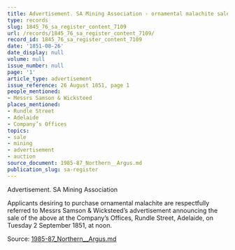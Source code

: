 ```yaml
---
title: Advertisement. SA Mining Association - ornamental malachite sale
type: records
slug: 1845_76_sa_register_content_7109
url: /records/1845_76_sa_register_content_7109/
record_id: 1845_76_sa_register_content_7109
date: '1851-08-26'
date_display: null
volume: null
issue_number: null
page: '1'
article_type: advertisement
issue_reference: 26 August 1851, page 1
people_mentioned:
- Messrs Samson & Wicksteed
places_mentioned:
- Rundle Street
- Adelaide
- Company’s Offices
topics:
- sale
- mining
- advertisement
- auction
source_document: 1985-87_Northern__Argus.md
publication_slug: sa-register
---
```


Advertisement.  SA Mining Association

Applicants desiring to purchase ornamental malachite are respectfully referred to Messrs Samson & Wicksteed’s advertisement announcing the sale of the above at the Company’s Offices, Rundle Street, Adelaide, on Tuesday 2 September 1851, at noon.

Source: [1985-87_Northern__Argus.md](/downloads/markdown/1985-87_Northern__Argus.md)
